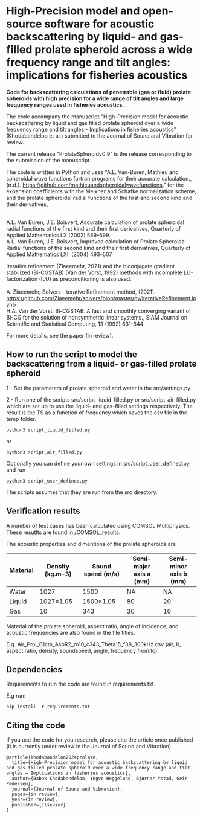 # High-Precision model and open-source software for acoustic backscattering by liquid- and gas-filled prolate spheroid across a wide frequency range and tilt angles: implications for fisheries acoustics

<b>Code for backscattering calculations of penetrable (gas or fluid) prolate spheroids 
with high precision for a wide range of tilt angles and large frequency ranges used 
in fisheries acoustics.</b>

The code accompany the manuscript "High-Precision model for acoustic backscattering by liquid and gas filled prolate spheroid over a wide frequency range and tilt angles – Implications in fisheries acoustics" (Khodabandeloo et al.) 
submitted to the Journal of Sound and Vibration for review.

The current release "ProlateSpheroidv0.9" is the release corresponding to the submission of the manuscript.

The code is written in Python and uses "A.L. Van-Buren, Mathieu and spheroidal wave 
functions fortran programs for their accurate calculation., (n.d.). https://github.com/mathieuandspheroidalwavefunctions." for the expansion coefficients with the Meixner and Schafke normalization scheme, 
and the prolate spheroidal radial functions of the first and second kind and their derivatives, <br><br>

A.L. Van Buren, J.E. Boisvert, Accurate calculation of prolate spheroidal radial functions of the first kind and their first derivatives, Quarterly of Applied Mathematics LX (2002) 589–599.<br>
A.L. Van Buren, J.E. Boisvert, Improved calculation of Prolate Spheroidal Radial functions of the second kind and their first derivatives, Quarterly of Applied Mathematics LXII (2004) 493–507.<br>

Iterative refinement (Ziaeemehr, 2021) and the biconjugate gradient stabilized (Bi-CGSTAB) (Van der Vorst, 1992) methods with incomplete LU-factorization (ILU) as preconditioning is also used. <br><br>
A. Ziaeemehr, Solvers - terative Refinement method, (2021). https://github.com/Ziaeemehr/solvers/blob/master/py/iterativeRefinement.ipynb <br>
H.A. Van der Vorst, Bi-CGSTAB: A fast and smoothly converging variant of Bi-CG for the solution of nonsymmetric linear systems., SIAM Journal on Scientific and Statistical Computing, 13 (1992) 631-644<br>

For more details, see the paper (<it>in review</it>).

## How to run the script to model the backscattering from a liquid- or gas-filled prolate spheroid

1 - Set the parameters of prolate spheroid and water in the src/settings.py

2 - Run one of the scripts src/script_liquid_filled.py or src/script_air_filled.py which are set up to use the liquid- and  gas-filled settings respectively. The result is the TS as a function of frequency which saves the csv file in the temp folder.

```
python3 script_liquid_filled.py
```

or

```
python3 script_air_filled.py
```

Optionally you can define your own settings in src/script_user_defined.py, and run 

```
python3 script_user_defined.py
```

The scripts assumes that they are run from the src directory.

## Verification results

A number of test cases has been calculated using COMSOL Multiphysics. These 
resutlts are found in /COMSOL_results.

The acoustic properties and dimentions of the prolate spheroids are

| Material | Density (kg.m-3) | Sound speed (m/s) | Semi-major axis a (mm) | Semi-minor axis b (mm) |
|----------|------------------|-------------------|------------------------|------------------------|
| Water	   | 1027	          | 1500	          | NA                     | NA                     |
| Liquid   | 1027×1.05	      | 1500×1.05	      | 80	                   | 20                     |
| Gas	   | 10	              | 343          	  | 30	                   | 10                     | 

Material of the prolate spheroid, aspect ratio, angle of incidence, and acoustic frequencies are also found in the file titles.

E.g. Air_Prol_B1cm_AspR2_ro10_c343_Theta15_f38_300kHz.csv (air, b, aspect ratio, density, soundspeed, angle, frequency from:to).

## Dependencies

Requirements to run the code are found in requirements.txt. 

E.g run:

```
pip install -r requirements.txt
```

## Citing the code

If you use the code for you research, please cite the article once published (it is currently under review in the Journal of Sound and Vibration)

```
@article{khodabandeloo2024prolate,
  title={High-Precision model for acoustic backscattering by liquid and gas filled prolate spheroid over a wide frequency range and tilt angles – Implications in fisheries acoustics},
  author={Babak Khodabandeloo, Yngve Heggelund, Bjørnar Ystad, Geir Pedersen},
  journal={Journal of Sound and Vibration},
  pages={in review},
  year={in review},
  publisher={Elsevier}
}
```
